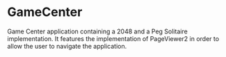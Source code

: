 # GameCenter
Game Center application containing a 2048 and a Peg Solitaire implementation.
It features the implementation of PageViewer2 in order to allow the user to navigate the application.

